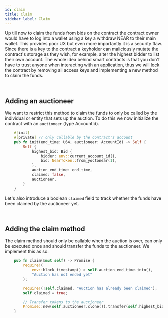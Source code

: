 ```yaml
---
id: claim
title: Claim
sidebar_label: Claim
---
```


Up till now to claim the funds from bids on the contract the contract owner would have to log into a wallet using a key a withdraw NEAR to their main wallet. This provides poor UX but even more importantly it is a security flaw. Since there is a key to the contract a keyholder can maliciously mutate the contract's storage as they wish, for example, alter the highest bidder to list their own account. The whole idea behind smart contracts is that you don't have to trust anyone when interacting with an application, thus we will [lock]() the contract by removing all access keys and implementing a new method to claim the funds.

&nbsp;

## Adding an auctioneer

We want to restrict this method to claim the funds to only be called by the individual or entity that sets up the auction. To do this we now initialize the contract with an `auctioneer` (type AccountId).

```rust 
    #[init]
    #[private] // only callable by the contract's account
    pub fn init(end_time: U64, auctioneer: AccountId) -> Self {
        Self {
            highest_bid: Bid {
                bidder: env::current_account_id(),
                bid: NearToken::from_yoctonear(1),
            },
            auction_end_time: end_time,
            claimed: false,
            auctioneer,
        }
    }
```

Let's also introduce a boolean `claimed` field to track whether the funds have been claimed by the auctioneer yet.

&nbsp;

## Adding the claim method

The claim method should only be callable when the auction is over, can only be executed once and should transfer the funds to the auctioneer. We implement this as so:

```rust
    pub fn claim(&mut self) -> Promise {
        require!(
            env::block_timestamp() > self.auction_end_time.into(),
            "Auction has not ended yet"
        );

        require!(!self.claimed, "Auction has already been claimed");
        self.claimed = true;

        // Transfer tokens to the auctioneer
        Promise::new(self.auctioneer.clone()).transfer(self.highest_bid.bid)
    }
```

